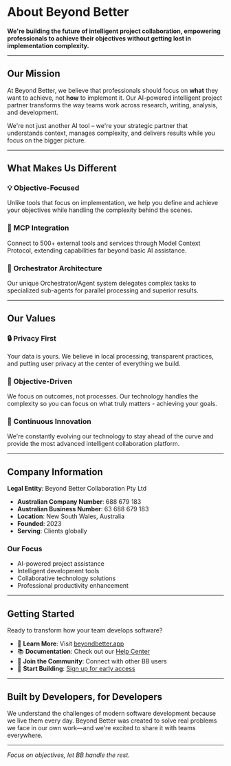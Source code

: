 # About Beyond Better

**We're building the future of intelligent project collaboration, empowering professionals to achieve their objectives without getting lost in implementation complexity.**

---

## Our Mission

At Beyond Better, we believe that professionals should focus on **what** they want to achieve, not **how** to implement it. Our AI-powered intelligent project partner transforms the way teams work across research, writing, analysis, and development.

We're not just another AI tool – we're your strategic partner that understands context, manages complexity, and delivers results while you focus on the bigger picture.

---

## What Makes Us Different

### 💡 Objective-Focused

Unlike tools that focus on implementation, we help you define and achieve your objectives while handling the complexity behind the scenes.

### 🔧 MCP Integration

Connect to 500+ external tools and services through Model Context Protocol, extending capabilities far beyond basic AI assistance.

### 🎯 Orchestrator Architecture

Our unique Orchestrator/Agent system delegates complex tasks to specialized sub-agents for parallel processing and superior results.

---

## Our Values

### 🔒 Privacy First

Your data is yours. We believe in local processing, transparent practices, and putting user privacy at the center of everything we build.

### 🎯 Objective-Driven

We focus on outcomes, not processes. Our technology handles the complexity so you can focus on what truly matters - achieving your goals.

### 🚀 Continuous Innovation

We're constantly evolving our technology to stay ahead of the curve and provide the most advanced intelligent collaboration platform.

---

## Company Information

**Legal Entity**: Beyond Better Collaboration Pty Ltd

- **Australian Company Number**: 688 679 183
- **Australian Business Number**: 63 688 679 183
- **Location**: New South Wales, Australia
- **Founded**: 2023
- **Serving**: Clients globally

### Our Focus

- AI-powered project assistance
- Intelligent development tools
- Collaborative technology solutions
- Professional productivity enhancement

---

## Getting Started

Ready to transform how your team develops software?

- 📖 **Learn More**: Visit [beyondbetter.app](https://beyondbetter.app)
- 📚 **Documentation**: Check out our [Help Center](https://beyondbetter.app/docs/)
- 💬 **Join the Community**: Connect with other BB users
- 🚀 **Start Building**: [Sign up for early access](https://beyondbetter.app/auth/signup)

---

## Built by Developers, for Developers

We understand the challenges of modern software development because we live them every day. Beyond Better was created to solve real problems we face in our own work—and we're excited to share it with teams everywhere.

---

*Focus on objectives, let BB handle the rest.*
